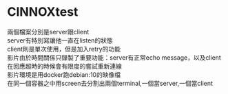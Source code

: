 # CINNOXtest

兩個檔案分別是server跟client<br />
server有特別寫讓他一直在listen的狀態<br />
client則是單次使用，但是加入retry的功能<br />
影片由於時間關係只錄製了重要功能：server有正常echo message，以及client在回應超時的時候會有限度的嘗試重新連線<br />
影片環境是用docker跑debian:10的映像檔<br />
在同一個容器之中用screen去分割出兩個terminal,一個當server,一個當client<br />

